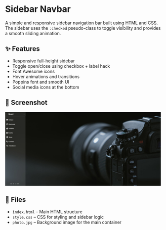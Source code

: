 # Sidebar Navbar

A simple and responsive sidebar navigation bar built using HTML and CSS. The sidebar uses the `:checked` pseudo-class to toggle visibility and provides a smooth sliding animation.

## ✨ Features

- Responsive full-height sidebar
- Toggle open/close using checkbox + label hack
- Font Awesome icons
- Hover animations and transitions
- Poppins font and smooth UI
- Social media icons at the bottom

## 📸 Screenshot
![Sidebar Navbar](assets/image.png)

## 📁 Files

- `index.html` – Main HTML structure
- `style.css` – CSS for styling and sidebar logic
- `photo.jpg` – Background image for the main container


